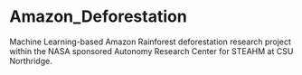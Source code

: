 # Amazon_Deforestation
Machine Learning-based Amazon Rainforest deforestation research project within the NASA sponsored Autonomy Research Center for STEAHM at CSU Northridge.
